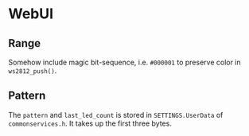 # WebUI 

## Range

Somehow include magic bit-sequence, i.e. `#000001` to preserve color in `ws2812_push()`.

## Pattern

The `pattern` and `last_led_count` is stored in `SETTINGS.UserData` of `commonservices.h`. It takes up the first three bytes.

